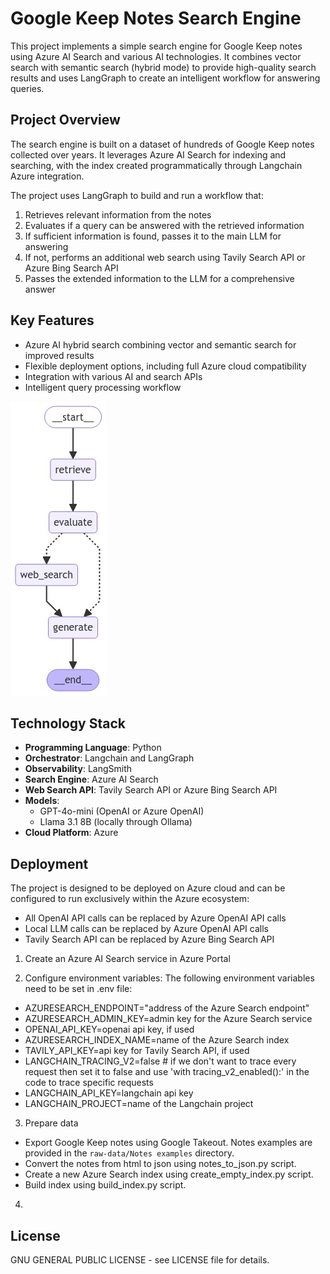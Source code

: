 # Google Keep Notes Search Engine

This project implements a simple search engine for Google Keep notes using Azure AI Search and various AI technologies. It combines vector search with semantic search (hybrid mode) to provide high-quality search results and uses LangGraph to create an intelligent workflow for answering queries.

## Project Overview

The search engine is built on a dataset of hundreds of Google Keep notes collected over years. It leverages Azure AI Search for indexing and searching, with the index created programmatically through Langchain Azure integration.

The project uses LangGraph to build and run a workflow that:
1. Retrieves relevant information from the notes
2. Evaluates if a query can be answered with the retrieved information
3. If sufficient information is found, passes it to the main LLM for answering
4. If not, performs an additional web search using Tavily Search API or Azure Bing Search API
5. Passes the extended information to the LLM for a comprehensive answer

## Key Features

- Azure AI hybrid search combining vector and semantic search for improved results
- Flexible deployment options, including full Azure cloud compatibility
- Integration with various AI and search APIs
- Intelligent query processing workflow

![Workflow graph](data/image.png)

## Technology Stack

- **Programming Language**: Python
- **Orchestrator**: Langchain and LangGraph
- **Observability**: LangSmith
- **Search Engine**: Azure AI Search
- **Web Search API**: Tavily Search API or Azure Bing Search API
- **Models**: 
  - GPT-4o-mini (OpenAI or Azure OpenAI)
  - Llama 3.1 8B (locally through Ollama)
- **Cloud Platform**: Azure

## Deployment

The project is designed to be deployed on Azure cloud and can be configured to run exclusively within the Azure ecosystem:

- All OpenAI API calls can be replaced by Azure OpenAI API calls
- Local LLM calls can be replaced by Azure OpenAI API calls
- Tavily Search API can be replaced by Azure Bing Search API

1. Create an Azure AI Search service in Azure Portal

2. Configure environment variables:
The following environment variables need to be set in .env file:
- AZURESEARCH_ENDPOINT="address of the Azure Search endpoint"
- AZURESEARCH_ADMIN_KEY=admin key for the Azure Search service
- OPENAI_API_KEY=openai api key, if used
- AZURESEARCH_INDEX_NAME=name of the Azure Search index
- TAVILY_API_KEY=api key for Tavily Search API, if used
- LANGCHAIN_TRACING_V2=false # if we don't want to trace every request then set it to false and use 'with tracing_v2_enabled():' in the code to trace specific requests
- LANGCHAIN_API_KEY=langchain api key
- LANGCHAIN_PROJECT=name of the Langchain project

3. Prepare data
- Export Google Keep notes using Google Takeout. Notes examples are provided in the `raw-data/Notes examples` directory.
- Convert the notes from html to json using notes_to_json.py script.
- Create a new Azure Search index using create_empty_index.py script.
- Build index using build_index.py script.

4. 

## License

GNU GENERAL PUBLIC LICENSE - see LICENSE file for details.
